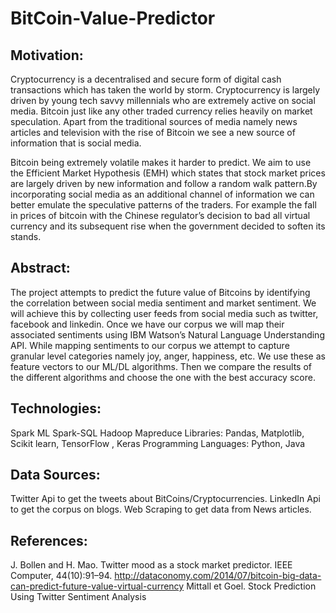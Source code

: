 
# BitCoin-Value-Predictor


## Motivation:

Cryptocurrency is a decentralised and secure form of digital cash transactions which has taken the 
world by storm. Cryptocurrency is largely driven by young tech savvy millennials who are extremely active on social media. Bitcoin just like any other traded currency relies heavily on market speculation. Apart from the traditional sources of media namely news articles and television with the rise of Bitcoin we see a new source of information that is social media. 

Bitcoin being extremely volatile makes it harder to predict. We aim to use the Efficient Market Hypothesis (EMH) which states that stock market prices are largely driven by new information and follow a random walk pattern.By incorporating social media as  an additional channel of information we can better emulate the speculative patterns of the traders. For example the fall in prices of bitcoin with the Chinese regulator’s decision to bad all virtual currency and its subsequent rise when the government decided to soften its stands.

## Abstract: 
The project attempts to predict the future value of Bitcoins by identifying the correlation between social media sentiment and market sentiment. We will achieve this by collecting user feeds from social media such as twitter, facebook and linkedin. Once we have our corpus we will map their associated sentiments using IBM Watson’s Natural Language Understanding API. While mapping sentiments to our corpus we attempt to capture granular level categories namely joy, anger, happiness, etc. We use these as feature vectors to our ML/DL algorithms. Then we compare the results of the different algorithms and choose the one with the best accuracy score.

## Technologies:
Spark ML Spark-SQL
Hadoop Mapreduce
Libraries: Pandas, Matplotlib, Scikit learn, TensorFlow , Keras
Programming Languages: Python, Java

## Data Sources:
Twitter Api to get the tweets about BitCoins/Cryptocurrencies.
LinkedIn Api to get the corpus on blogs.
Web Scraping to get data from News articles.

## References:
 J. Bollen and H. Mao. Twitter mood as a stock market predictor. IEEE Computer, 44(10):91–94.
 http://dataconomy.com/2014/07/bitcoin-big-data-can-predict-future-value-virtual-currency
 Mittall et Goel. Stock Prediction Using Twitter Sentiment Analysis


